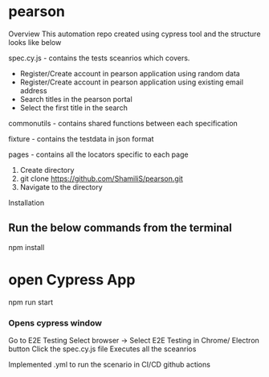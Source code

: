 # pearson
Overview
This automation repo created using cypress tool and the structure looks like below

spec.cy.js - contains the tests sceanrios which covers.
* Register/Create account in pearson application using random data
* Register/Create account in pearson application using existing email address
* Search titles in the pearson portal
* Select the first title in the search

commonutils -  contains shared functions between each specification

fixture -  contains the testdata in json format

pages - contains all the locators specific to each page

1. Create directory 
2. git clone https://github.com/ShamiliS/pearson.git
3. Navigate to the directory

Installation
## Run the below commands from the terminal
npm install
# open Cypress App
npm run start
### Opens cypress window
Go to E2E Testing
Select browser -> Select E2E Testing in Chrome/ Electron button
Click the spec.cy.js file
Executes all the sceanrios

Implemented .yml to run the scenario in CI/CD github actions